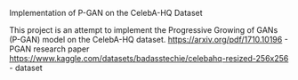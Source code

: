 Implementation of P-GAN on the CelebA-HQ Dataset

This project is an attempt to implement the Progressive Growing of GANs (P-GAN) model on the CelebA-HQ dataset. 
https://arxiv.org/pdf/1710.10196 - PGAN research paper  
https://www.kaggle.com/datasets/badasstechie/celebahq-resized-256x256 - dataset  
